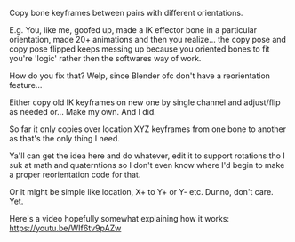 Copy bone keyframes between pairs with different orientations.

E.g. You, like me, goofed up, made a IK effector bone in a particular orientation, made 20+ animations and then you realize... the copy pose and copy pose flipped keeps messing up because you oriented bones to fit you're 'logic' rather then the softwares way of work.

How do you fix that? Welp, since Blender ofc don't have a reorientation feature...

Either copy old IK keyframes on new one by single channel and adjust/flip as needed or...
Make my own. And I did.

So far it only copies over location XYZ keyframes from one bone to another as that's the only thing I need.

Ya'll can get the idea here and do whatever, edit it to support rotations tho I suk at math and quaterntions so I don't even know where I'd begin to make a proper reorientation code for that.

Or it might be simple like location, X+ to Y+ or Y- etc. Dunno, don't care. Yet.


Here's a video hopefully somewhat explaining how it works:
https://youtu.be/WIf6tv9pAZw
